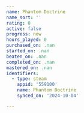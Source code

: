 ```yaml
---
name: Phantom Doctrine
name_sort: ''
rating: 0
active: false
progress: new
hours_played: 0
purchased_on: .nan
started_on: .nan
beaten_on: .nan
completed_on: .nan
mastered_on: .nan
identifiers:
  - type: steam
    appid: '559100'
    name: Phantom Doctrine
    synced_on: '2024-10-04'

---
```

